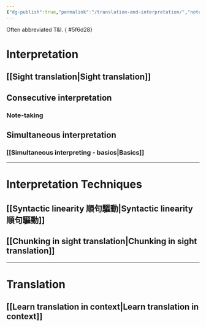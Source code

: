 ```yaml
---
{"dg-publish":true,"permalink":"/translation-and-interpretation/","noteIcon":"2"}
---
```


Often abbreviated T&I.
{ #5f6d28}


# Interpretation

## [[Sight translation\|Sight translation]]

## Consecutive interpretation

### Note-taking

## Simultaneous interpretation

### [[Simultaneous interpreting - basics\|Basics]]

---
# Interpretation Techniques

## [[Syntactic linearity 順句驅動\|Syntactic linearity 順句驅動]]

## [[Chunking in sight translation\|Chunking in sight translation]]

---
# Translation

## [[Learn translation in context\|Learn translation in context]]